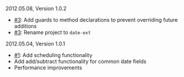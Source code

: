 2012.05.08, Version 1.0.2

* [#3](https://github.com/neocotic/date-ext/issues/3): Add guards to method declarations to prevent overriding future additions
* [#3](https://github.com/neocotic/date-ext/issues/3): Rename project to `date-ext`

2012.05.04, Version 1.0.1

* [#1](https://github.com/neocotic/date-ext/issues/1): Add scheduling functionality
* Add add/subtract functionality for common date fields
* Performance improvements
